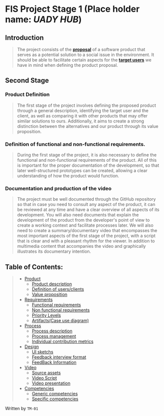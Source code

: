 # FIS Project Stage 1 (Place holder name: *UADY HUB*)
## Introduction
>The project consists of the [**proposal**][Product] of a software product that serves as a potential solution to a social issue in the environment. It should be able to facilitate certain aspects for the [**target users**][Definition of users/clients] we have in mind when defining the product proposal.
## Second Stage
### Product Definition
>The first stage of the project involves defining the proposed product through a general description, identifying the target user and the client, as well as comparing it with other products that may offer similar solutions to ours. Additionally, it aims to create a strong distinction between the alternatives and our product through its value proposition.
### Definition of functional and non-functional requirements.
>During the first stage of the project, it is also necessary to define the functional and non-functional requirements of the product. All of this is important for the proper documentation of the development, so that later well-structured prototypes can be created, allowing a clear understanding of how the product would function.
### Documentation and production of the video
>The project must be well documented through the GitHub repository so that in case you need to consult any aspect of the product, it can be reviewed at any time and have a clear overview of all aspects of its development.
>You will also need documents that explain the development of the product from the developer's point of view to create a working context and facilitate processes later.
>We will also need to create a summary/documentary video that encompasses the most important aspects of the first stage of the project, with a script that is clear and with a pleasant rhythm for the viewer. In addition to multimedia content that accompanies the video and graphically illustrates its documentary intention.

## Table of Contents:
>- [Product]
>    - [Product description][Product_description]
>    - [Definition of users/clients]
>    - [Value proposition]
>- [Requirements]
>    - [Functional requirements]
>    - [Non functional requirements]
>    - [Priority Levels]
>    - [Artifacts(Case use diagram)]
>- [Process]
>   - [Process description]
>   - [Process management]
>   - [Individual contribution metrics]
>- [Design]
>   - [UI sketchs]
>   - [Feedback interview  format]
>   - [FeedBack Information]
>- [Video]
>   - [Source assets]
>   - [Video Script]
>   - [Video presentation]
>- [Competencies]
>   - [Generic competencies]
>   - [Specific competencies]

[Product]: https://github.com/Ozia112/Team-2-FSE-repo/tree/FIS-Project-Stage-2/(B)Product
  [Product_description]: https://github.com/Ozia112/Team-2-FSE-repo/blob/FIS-Project-Stage-2/(B)Product/Product.md
  [Definition of users/clients]: https://github.com/Ozia112/Team-2-FSE-repo/blob/FIS-Project-Stage-2/(B)Product/DefinitionOfUsersClients.md
  [Value proposition]: https://github.com/Ozia112/Team-2-FSE-repo/blob/FIS-Project-Stage-2/(B)Product/ValueProposition.md
[Requirements]: https://github.com/Ozia112/Team-2-FSE-repo/tree/FIS-Project-Stage-2/(C)Requirements
  [Functional requirements]: https://github.com/Ozia112/Team-2-FSE-repo/blob/FIS-Project-Stage-2/(C)Requirements/FunctionalRequirements.md
  [Non functional requirements]: https://github.com/Ozia112/Team-2-FSE-repo/blob/FIS-Project-Stage-2/(C)Requirements/NonFunctionalRequirements.md
  [Priority Levels]: https://github.com/Ozia112/Team-2-FSE-repo/blob/FIS-Project-Stage-2/(C)Requirements/%20PriorityLevels.md
  [Artifacts(Case use diagram)]: https://github.com/Ozia112/Team-2-FSE-repo/blob/FIS-Project-Stage-2/(C)Requirements/DiagramUseCases.md
[Process]: https://github.com/Ozia112/Team-2-FSE-repo/tree/FIS-Project-Stage-2/(D)Process
  [Process description]: https://github.com/Ozia112/Team-2-FSE-repo/blob/FIS-Project-Stage-2/(D)Process/Process%20description.md
  [Process management]: https://github.com/Ozia112/Team-2-FSE-repo/blob/FIS-Project-Stage-2/(D)Process/Process-management.md
  [Individual contribution metrics]: https://github.com/Ozia112/Team-2-FSE-repo/blob/FIS-Project-Stage-2/(D)Process/Metrics_and_contributions.md
[Design]: https://github.com/Ozia112/Team-2-FSE-repo/tree/FIS-Project-Stage-2/(G)Design
  [UI sketchs]: https://github.com/Ozia112/Team-2-FSE-repo/blob/FIS-Project-Stage-2/(G)Design/Interface_Sketch.md
  [Feedback interview  format]: https://github.com/Ozia112/Team-2-FSE-repo/blob/FIS-Project-Stage-2/(G)Design/InterviewsFormat.md
  [FeedBack Information]: https://github.com/Ozia112/Team-2-FSE-repo/blob/FIS-Project-Stage-2/(G)Design/FeedbackInformation.md
[Video]: https://github.com/Ozia112/Team-2-FSE-repo/tree/FIS-Project-Stage-2/(E)Presentation
  [Source assets]: https://github.com/Ozia112/Team-2-FSE-repo/tree/FIS-Project-Stage-2/assets/Stage2/(E)Presentation
  [Video Script]: https://github.com/Ozia112/Team-2-FSE-repo/blob/FIS-Project-Stage-2/(E)Presentation/VideoScriptP1.md
  [Video presentation]: https://github.com/Ozia112/Team-2-FSE-repo/blob/FIS-Project-Stage-2/(E)Presentation/VideoPresentation.md
[Competencies]: https://github.com/Ozia112/Team-2-FSE-repo/tree/FIS-Project-Stage-2/(F)Competencies
  [Generic competencies]: https://github.com/Ozia112/Team-2-FSE-repo/blob/FIS-Project-Stage-2/(F)Competencies/GenericCompetencies.md
  [Specific competencies]: https://github.com/Ozia112/Team-2-FSE-repo/blob/FIS-Project-Stage-2/(F)Competencies/SpecificCompetences.md
Written by `TM-01`
